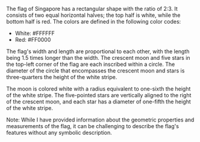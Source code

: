 The flag of Singapore has a rectangular shape with the ratio of 2:3. It consists of two equal horizontal halves; the top half is white, while the bottom half is red. The colors are defined in the following color codes: 

- White: #FFFFFF 
- Red: #FF0000 

The flag's width and length are proportional to each other, with the length being 1.5 times longer than the width. The crescent moon and five stars in the top-left corner of the flag are each inscribed within a circle. The diameter of the circle that encompasses the crescent moon and stars is three-quarters the height of the white stripe. 

The moon is colored white with a radius equivalent to one-sixth the height of the white stripe. The five-pointed stars are vertically aligned to the right of the crescent moon, and each star has a diameter of one-fifth the height of the white stripe.

Note: While I have provided information about the geometric properties and measurements of the flag, it can be challenging to describe the flag's features without any symbolic description.